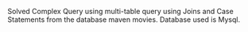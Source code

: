 Solved Complex Query using multi-table query using Joins and Case Statements from the database maven movies. Database used is Mysql.  
